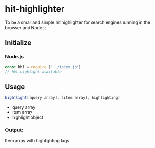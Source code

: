 # hit-highlighter
To be a small and simple hit highlighter for search engines running in the browser and Node.js

## Initialize

### Node.js
```javaScript
const hhl = require ('../index.js')
// hhl.highlight available
```

## Usage


```javaScript
hightlight([query array], [item array], highlighting)
```

* query array
* item array
* highlight object

### Output:
Item array with highlighting tags

